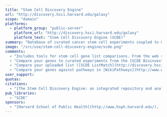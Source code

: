 ```yaml
---
title: "Stem Cell Discovery Engine"
url: "http://discovery.hsci.harvard.edu/galaxy"
scope: "domain"
platforms:
  - platform_group: "public-server"
    platform_url: "http://discovery.hsci.harvard.edu/galaxy"
    platform_text: "Stem Cell Discovery Engine (SCDE)"
summary: "Database of curated cancer stem cell experiments coupled to Galaxy. "
image: "/src/use/stem-cell-discovery-engine/scde.png"
comments:
  - "Includes tools for stem cell gene list comparisons. From the web site:"
  - "Compare your genes to curated experiments from the [SCDE Bioinvestigation Index](http://discovery.hsci.harvard.edu/bioinvindex/)"
  - "Compare your uploaded list ([SCDE ListMatch](http://discovery.hsci.harvard.edu/galaxy/tool_runner?tool_id=SCDEListMatch)) or multiple lists ([SCDE ListCompare](http://discovery.hsci.harvard.edu/galaxy/tool_runner?tool_id=SCDEListMatch)) against curated gene signatures from the [GeneSigDB](http://compbio.dfci.harvard.edu/genesigdb/index.jsp) and [mSigDB databases](http://www.broadinstitute.org/gsea/msigdb/index.jsp)"
  - "Compare your genes against pathways in [WikiPathways](http://www.wikipathways.org/), and show the overlap on a pathway diagram"
user_support:
quotas:
citations:
  - "[The Stem Cell Discovery Engine: an integrated repository and analysis system for cancer stem cell comparisons](https://doi.org/10.1093/nar/gkr1051), Shannan J. Ho Sui, Kimberly Begley, Dorothy Reilly, Brad Chapman, Ray McGovern, Philippe Rocca-Sera, Eamonn Maguire, Gabriel M. Altschuler, Terah A. A. Hansen, Ramakrishna Sompallae, Andrei Krivtsov, Ramesh A. Shivdasani, Scott A. Armstrong, Aedín C. Culhane, Mick Correll, Susanna-Assunta Sansone, Oliver Hofmann, Winston Hide. *Nucleic Acids Research*, Volume 40, Issue D1, 1 January 2012, Pages D984–D991, doi:10.1093/nar/gkr1051"
pub_libraries:
  - "SCDE"
sponsors:
  - "[Harvard School of Public Health](http://www.hsph.harvard.edu/), [Harvard Stem Cell Institute](http://www.hsci.harvard.edu/)."
---
```

